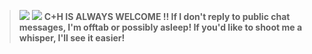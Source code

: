 
>![](https://komarev.com/ghpvc/?username=haetaes&color=lightgrey)
>![](https://64.media.tumblr.com/9417bea7c1b2c61fbee7178f5570e38f/e4a0efb19b0484a9-bd/s1280x1920/4c4d40981a00fe6fd45d0371271fcd535f9ff60d.pnj)
>**C+H IS ALWAYS WELCOME !! If I don't reply to public chat messages, I'm offtab or possibly asleep! If you'd like to shoot me a whisper, I'll see it easier!**
